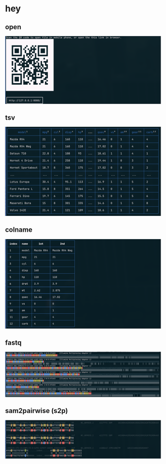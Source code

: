 # hey

## open

![](./docs/preview_open.png)


## tsv

![](./docs/preview_tsv.png)

## colname

![](./docs/preview_colname.png)

## fastq

![](./docs/preview_fastq.png)

## sam2pairwise (s2p)

![](./docs/preview_sam2pairwise.png)

